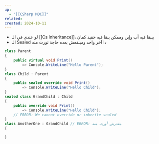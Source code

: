 ```yaml
---
up:
  - "[[CSharp MOC]]"
related: 
created: 2024-10-11
---
```

- لو عندي في الـ [[Cs Inheritance]]، بيبقا فيه أب وإبن وممكن يبقا فيه حفيد كمان
- الـ Sealed دا آخر واحد ومينفعش بعده حاجة تورث منه
```cs
class Parent
{
    public virtual void Print() 
        => Console.WriteLine("Hello Parent");
}
class Child : Parent
{
    public sealed override void Print()
        => Console.WriteLine("Hello Child");
}
sealed class GrandChild : Child
{
    public override void Print()
        => Console.WriteLine("Hello Child"); 
    // ERROR: We cannot override or inherite sealed
}
class AnotherOne : GrandChild // ERROR: مقدرش أورث منه
{

}
```
